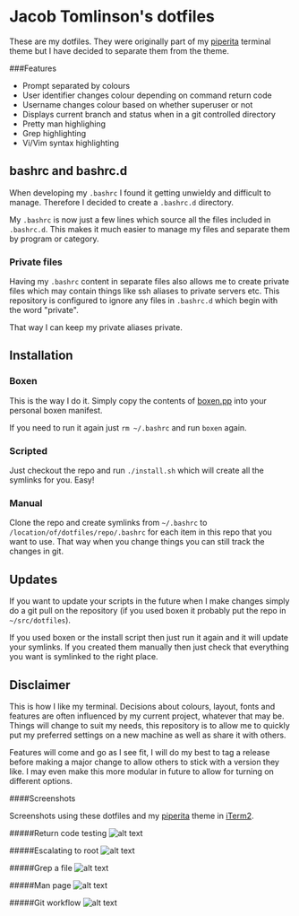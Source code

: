 # Jacob Tomlinson's dotfiles

These are my dotfiles. They were originally part of my [piperita][1] terminal theme but I have decided to separate them from the theme.

###Features
* Prompt separated by colours
* User identifier changes colour depending on command return code
* Username changes colour based on whether superuser or not
* Displays current branch and status when in a git controlled directory
* Pretty man highlighing
* Grep highlighting
* Vi/Vim syntax highlighting

## bashrc and bashrc.d

When developing my `.bashrc` I found it getting unwieldy and difficult to manage. Therefore I decided to create a `.bashrc.d` directory.

My `.bashrc` is now just a few lines which source all the files included in `.bashrc.d`. This makes it much easier to manage my files and separate them by program or category.

### Private files

Having my `.bashrc` content in separate files also allows me to create private files which may contain things like ssh aliases to private servers etc. This repository is configured to ignore any files in `.bashrc.d` which begin with the word "private".

That way I can keep my private aliases private.

## Installation

### Boxen

This is the way I do it. Simply copy the contents of [boxen.pp](boxen.pp) into your personal boxen manifest. 

If you need to run it again just `rm ~/.bashrc` and run `boxen` again. 

### Scripted

Just checkout the repo and run `./install.sh` which will create all the symlinks for you. Easy!

### Manual

Clone the repo and create symlinks from `~/.bashrc` to `/location/of/dotfiles/repo/.bashrc` for each item in this repo that you want to use. That way when you change things you can still track the changes in git.

## Updates

If you want to update your scripts in the future when I make changes simply do a git pull on the repository (if you used boxen it probably put the repo in `~/src/dotfiles`). 

If you used boxen or the install script then just run it again and it will update your symlinks. If you created them manually then just check that everything you want is symlinked to the right place.

## Disclaimer
This is how I like my terminal. Decisions about colours, layout, fonts and features are often influenced by my current project, whatever that may be. Things will change to suit my needs, this repository is to allow me to quickly put my preferred settings on a new machine as well as share it with others.

Features will come and go as I see fit, I will do my best to tag a release before making a major change to allow others to stick with a version they like. I may even make this more modular in future to allow for turning on different options.

####Screenshots

Screenshots using these dotfiles and my [piperita][1] theme in [iTerm2][2].

#####Return code testing
![alt text](http://i.imgur.com/6fr0gB1.png "Return code")

#####Escalating to root
![alt text](http://i.imgur.com/Ag6zNRd.png "Root")

#####Grep a file
![alt text](http://i.imgur.com/XO5JAwB.png "Grep")

#####Man page
![alt text](http://i.imgur.com/gOudKTc.png "Man")

#####Git workflow
![alt text](http://i.imgur.com/0rr9Ulz.png "Git")


[1]: https://github.com/jacobtomlinson/terminal-piperita
[2]: http://iterm2.com/

